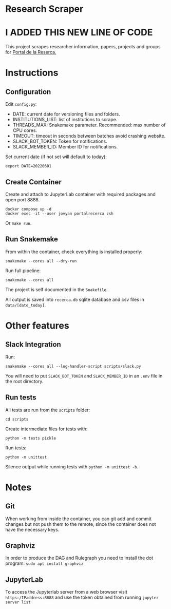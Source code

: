 # Research Scraper

# I ADDED THIS NEW LINE OF CODE

This project scrapes researcher information, papers, projects and groups for [Portal de la Reserca.](https://portalrecerca.csuc.cat/)

# Instructions

## Configuration

Edit `config.py`:
- DATE: current date for versioning files and folders.
- INSTITUTIONS_LIST: list of institutions to scrape.
- THREADS_MAX: Snakemake parameter. Recommended: max number of CPU cores.
- TIMEOUT: timeout in seconds between batches avoid crashing website.
- SLACK_BOT_TOKEN: Token for notifications.
- SLACK_MEMBER_ID: Member ID for notifications.

Set current date (if not set will default to today):
```
export DATE=20220601
```

## Create Container

Create and attach to JupyterLab container with required packages and open port 8888.
```
docker compose up -d
docker exec -it --user jovyan portalrecerca zsh
```
Or `make run`.

## Run Snakemake

From within the container, check everything is installed properly:
```
snakemake --cores all --dry-run
```

Run full pipeline:
```
snakemake --cores all
```

The project is self documented in the `Snakefile`.

All output is saved into `recerca.db` sqlite database and csv files in `data/[date_today]`.

# Other features

## Slack Integration

Run:
```
snakemake --cores all --log-handler-script scripts/slack.py
```

You will need to put `SLACK_BOT_TOKEN` and `SLACK_MEMBER_ID` in an `.env` file in the root directory.

## Run tests

All tests are run from the `scripts` folder:
```
cd scripts
```

Create intermediate files for tests with:
```
python -m tests pickle
```

Run tests:
```
python -m unittest
```

Silence output while running tests with `python -m unittest -b`.

# Notes

## Git
When working from inside the container, you can git add and commit changes but not push them to the remote, since the container does not have the necessary keys.

## Graphviz
In order to produce the DAG and Rulegraph you need to install the dot program: `sudo apt install graphviz`

## JupyterLab
To access the Jupyterlab server from a web browser visit `https:/IPaddress:8888` and use the token obtained from running `jupyter server list`


